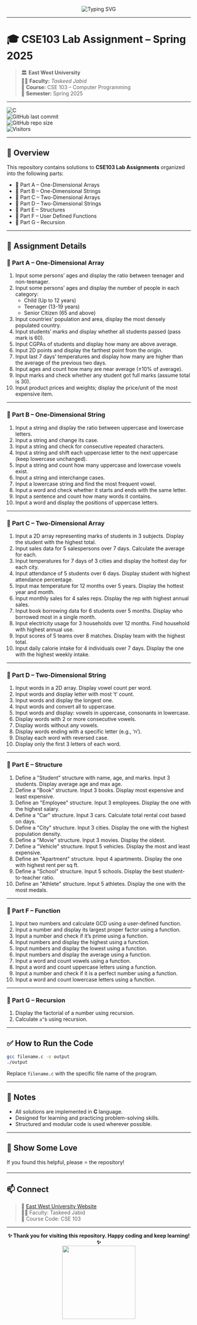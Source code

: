 <!-- ✨ Floating animated header using HTML for GitHub markdown -->
<p align="center">
  <img src="https://readme-typing-svg.herokuapp.com?font=Fira+Code&size=28&pause=1000&color=F70A59&center=true&vCenter=true&width=900&lines=%F0%9F%93%97+CSE103+Lab+Assignment+-+Spring+2025;East+West+University+%F0%9F%8F%9B%EF%B8%8F+%7C+Faculty%3A+Taskeed+Jabid" alt="Typing SVG" />
</p>

---

# 🎓 CSE103 Lab Assignment – Spring 2025

> 🏛️ **East West University**  
> 👨‍🏫 **Faculty:** *Taskeed Jabid*  
> 📘 **Course:** CSE 103 – Computer Programming  
> 📅 **Semester:** Spring 2025  

---

![C](https://img.shields.io/badge/Language-C-blue.svg)  
![GitHub last commit](https://img.shields.io/github/last-commit/your-github-username/CSE103-Lab-Spring2025)  
![GitHub repo size](https://img.shields.io/github/repo-size/your-github-username/CSE103-Lab-Spring2025)  
![Visitors](https://komarev.com/ghpvc/?username=your-github-username&color=blue)

---

## 🚀 Overview

This repository contains solutions to **CSE103 Lab Assignments** organized into the following parts:

- 🔹 Part A – One-Dimensional Arrays  
- 🔹 Part B – One-Dimensional Strings  
- 🔹 Part C – Two-Dimensional Arrays  
- 🔹 Part D – Two-Dimensional Strings  
- 🔹 Part E – Structures  
- 🔹 Part F – User Defined Functions  
- 🔹 Part G – Recursion  

---

## 📁 Assignment Details

### 🔹 Part A – One-Dimensional Array

1. Input some persons’ ages and display the ratio between teenager and non-teenager.  
2. Input some persons’ ages and display the number of people in each category:  
   - Child (Up to 12 years)  
   - Teenager (13-19 years)  
   - Senior Citizen (65 and above)  
3. Input countries’ population and area, display the most densely populated country.  
4. Input students’ marks and display whether all students passed (pass mark is 60).  
5. Input CGPAs of students and display how many are above average.  
6. Input 2D points and display the farthest point from the origin.  
7. Input last 7 days’ temperatures and display how many are higher than the average of the previous two days.  
8. Input ages and count how many are near average (±10% of average).  
9. Input marks and check whether any student got full marks (assume total is 30).  
10. Input product prices and weights; display the price/unit of the most expensive item.

---

### 🔹 Part B – One-Dimensional String

1. Input a string and display the ratio between uppercase and lowercase letters.  
2. Input a string and change its case.  
3. Input a string and check for consecutive repeated characters.  
4. Input a string and shift each uppercase letter to the next uppercase (keep lowercase unchanged).  
5. Input a string and count how many uppercase and lowercase vowels exist.  
6. Input a string and interchange cases.  
7. Input a lowercase string and find the most frequent vowel.  
8. Input a word and check whether it starts and ends with the same letter.  
9. Input a sentence and count how many words it contains.  
10. Input a word and display the positions of uppercase letters.

---

### 🔹 Part C – Two-Dimensional Array

1. Input a 2D array representing marks of students in 3 subjects. Display the student with the highest total.  
2. Input sales data for 5 salespersons over 7 days. Calculate the average for each.  
3. Input temperatures for 7 days of 3 cities and display the hottest day for each city.  
4. Input attendance of 5 students over 6 days. Display student with highest attendance percentage.  
5. Input max temperature for 12 months over 5 years. Display the hottest year and month.  
6. Input monthly sales for 4 sales reps. Display the rep with highest annual sales.  
7. Input book borrowing data for 6 students over 5 months. Display who borrowed most in a single month.  
8. Input electricity usage for 3 households over 12 months. Find household with highest annual use.  
9. Input scores of 5 teams over 8 matches. Display team with the highest total.  
10. Input daily calorie intake for 4 individuals over 7 days. Display the one with the highest weekly intake.

---

### 🔹 Part D – Two-Dimensional String

1. Input words in a 2D array. Display vowel count per word.  
2. Input words and display letter with most ‘t’ count.  
3. Input words and display the longest one.  
4. Input words and convert all to uppercase.  
5. Input words and display: vowels in uppercase, consonants in lowercase.  
6. Display words with 2 or more consecutive vowels.  
7. Display words without any vowels.  
8. Display words ending with a specific letter (e.g., ‘n’).  
9. Display each word with reversed case.  
10. Display only the first 3 letters of each word.

---

### 🔹 Part E – Structure

1. Define a "Student" structure with name, age, and marks. Input 3 students. Display average age and max age.  
2. Define a "Book" structure. Input 3 books. Display most expensive and least expensive.  
3. Define an "Employee" structure. Input 3 employees. Display the one with the highest salary.  
4. Define a "Car" structure. Input 3 cars. Calculate total rental cost based on days.  
5. Define a "City" structure. Input 3 cities. Display the one with the highest population density.  
6. Define a "Movie" structure. Input 3 movies. Display the oldest.  
7. Define a "Vehicle" structure. Input 5 vehicles. Display the most and least expensive.  
8. Define an "Apartment" structure. Input 4 apartments. Display the one with highest rent per sq ft.  
9. Define a "School" structure. Input 5 schools. Display the best student-to-teacher ratio.  
10. Define an "Athlete" structure. Input 5 athletes. Display the one with the most medals.

---

### 🔹 Part F – Function

1. Input two numbers and calculate GCD using a user-defined function.  
2. Input a number and display its largest proper factor using a function.  
3. Input a number and check if it’s prime using a function.  
4. Input numbers and display the highest using a function.  
5. Input numbers and display the lowest using a function.  
6. Input numbers and display the average using a function.  
7. Input a word and count vowels using a function.  
8. Input a word and count uppercase letters using a function.  
9. Input a number and check if it is a perfect number using a function.  
10. Input a word and count lowercase letters using a function.

---

### 🔹 Part G – Recursion

1. Display the factorial of a number using recursion.  
2. Calculate `a^b` using recursion.

---

## ✅ How to Run the Code

```bash
gcc filename.c -o output
./output
```

Replace `filename.c` with the specific file name of the program.

---

## 📌 Notes

- All solutions are implemented in **C** language.  
- Designed for learning and practicing problem-solving skills.  
- Structured and modular code is used wherever possible.

---

## 🌟 Show Some Love

If you found this helpful, please ⭐ the repository!

---

## 📫 Connect

> 🔗 [East West University Website](https://www.ewubd.edu/)  
> 👨‍🏫 Faculty: Taskeed Jabid  
> 📘 Course Code: CSE 103

---

<p align="center">
  <b>✨ Thank you for visiting this repository. Happy coding and keep learning! ✨</b><br>
  <img src="https://media.giphy.com/media/l0MYt5jPR6QX5pnqM/giphy.gif" width="200" />
</p>
